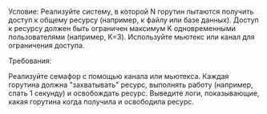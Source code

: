 Условие: Реализуйте систему, в которой N горутин пытаются получить доступ к общему ресурсу 
(например, к файлу или базе данных). 
Доступ к ресурсу должен быть ограничен максимум K одновременными пользователями (например, K=3). 
Используйте мьютекс или канал для ограничения доступа.

Требования:

Реализуйте семафор с помощью канала или мьютекса.
Каждая горутина должна "захватывать" ресурс, выполнять работу (например, спать 1 секунду) и освобождать ресурс.
Выведите логи, показывающие, какая горутина когда получила и освободила ресурс.
